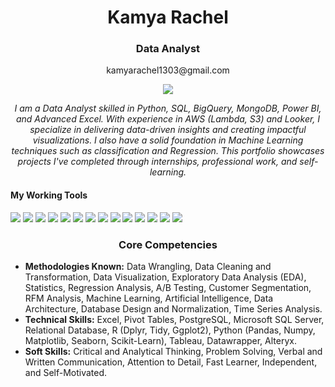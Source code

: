 <h1 align="center">Kamya Rachel</h1>

<h3 align="center">Data Analyst</h3>

<p align="center">kamyarachel1303@gmail.com</p> 

<p align="center">
  <a href="https://www.linkedin.com/in/kamya-rachel-105a1b233/">
    <img src="https://img.shields.io/badge/LinkedIn-0A66C2?style=for-the-badge&logo=linkedin&logoColor=white" />
  </a>
</p>

<p align="center"><em>I am a Data Analyst skilled in Python, SQL, BigQuery, MongoDB, Power BI, and Advanced Excel. With experience in AWS (Lambda, S3) and Looker, I specialize in delivering data-driven insights and creating impactful visualizations. I also have a solid foundation in Machine Learning techniques such as classification and Regression. This portfolio showcases projects I've completed through internships, professional work, and self-learning.</em></p>

<h4>My Working Tools</h4
<p>
  <!-- Programming Languages -->
  <img src="https://img.shields.io/badge/Python-3776AB?style=for-the-badge&logo=python&logoColor=white" />
  <img src="https://img.shields.io/badge/R-276DC3?style=for-the-badge&logo=r&logoColor=white" />

  <!-- Frameworks -->
  <img src="https://img.shields.io/badge/Scikit_Learn-F7931E?style=for-the-badge&logo=scikit-learn&logoColor=white" />
  <img src="https://img.shields.io/badge/PyTorch-EE4C2C?style=for-the-badge&logo=pytorch&logoColor=white" />
  <img src="https://img.shields.io/badge/TensorFlow-FF6F00?style=for-the-badge&logo=tensorflow&logoColor=white" />

  <!-- Tools -->
  <img src="https://img.shields.io/badge/Power_BI-0E76A8?style=for-the-badge&logo=powerbi&logoColor=white" />
  <img src="https://img.shields.io/badge/Excel-217346?style=for-the-badge&logo=microsoft-excel&logoColor=white" />
  <img src="https://img.shields.io/badge/SQL_Server-CC2927?style=for-the-badge&logo=microsoft-sql-server&logoColor=white" />
  <img src="https://img.shields.io/badge/Jupyter-F37626?style=for-the-badge&logo=jupyter&logoColor=white" />
  <img src="https://img.shields.io/badge/Tableau-E97627?style=for-the-badge&logo=tableau&logoColor=white" />
  <img src="https://img.shields.io/badge/NumPy-013243?style=for-the-badge&logo=numpy&logoColor=white" />
  <img src="https://img.shields.io/badge/BigQuery-4285F4?style=for-the-badge&logo=googlebigquery&logoColor=white" />
  <img src="https://img.shields.io/badge/MongoDB-47A248?style=for-the-badge&logo=mongodb&logoColor=white" />
  <img src="https://img.shields.io/badge/AWS-232F3E?style=for-the-badge&logo=amazonaws&logoColor=white" />
</p>


<h3 align="center">Core Competencies</h3>
<ul>
  <li><strong>Methodologies Known:</strong> Data Wrangling, Data Cleaning and Transformation, Data Visualization, Exploratory Data Analysis (EDA), Statistics, Regression Analysis, A/B Testing, Customer Segmentation, RFM Analysis, Machine Learning, Artificial Intelligence, Data Architecture, Database Design and Normalization, Time Series Analysis.</li>
  <li><strong>Technical Skills:</strong> Excel, Pivot Tables, PostgreSQL, Microsoft SQL Server, Relational Database, R (Dplyr, Tidy, Ggplot2), Python (Pandas, Numpy, Matplotlib, Seaborn, Scikit-Learn), Tableau, Datawrapper, Alteryx.</li>
  <li><strong>Soft Skills:</strong> Critical and Analytical Thinking, Problem Solving, Verbal and Written Communication, Attention to Detail, Fast Learner, Independent, and Self-Motivated.</li>
</ul>

